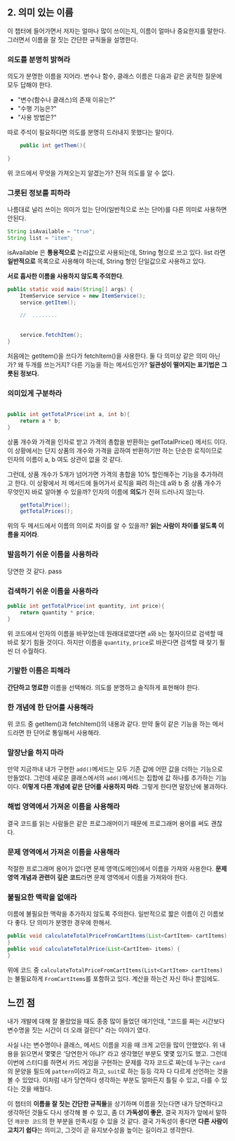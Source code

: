 ## 2. 의미 있는 이름

이 챕터에 들어가면서 저자는 얼마나 많이 쓰이는지, 이름이 얼마나 중요한지를 말한다.
그러면서 이름을 잘 짓는 간단한 규칙들을 설명한다.

### 의도를 분명히 밝혀라
의도가 분명한 이름을 지어라. 변수나 함수, 클래스 이름은 다음과 같은 굵직한 질문에 모두 답해야 한다.

- "변수(함수나 클래스)의 존재 이유는?"
-  "수행 기능은?"
- "사용 방법은?"

따로 주석이 필요하다면 의도를 분명히 드러내지 못했다는 말이다.


```java
    public int getThem(){
    
}
```

위 코드에서 무엇을 가져오는지 알겠는가? 전혀 의도를 알 수 없다.

### 그릇된 정보를 피하라
나름대로 널리 쓰이는 의미가 있는 단어(일반적으로 쓰는 단어)를 다른 의미로 사용하면 안된다.
```java
String isAvailable = "true";
String list = "item";
```
isAvailable 은 **통용적으로** 논리값으로 사용되는데, String 형으로 쓰고 있다.
list 라면 **일반적으로** 목록으로 사용해야 하는데, String 형인 단일값으로 사용하고 있다.

**서로 흡사한 이름을 사용하지 않도록 주의한다**.
```java
public static void main(String[] args) {
    ItemService service = new ItemService();
    service.getItem();
    
    //  ........
    
    
    service.fetchItem();
}
```
처음에는 getItem()을 쓰다가 fetchItem()을 사용한다. 둘 다 의미상
같은 의미 아닌가? 왜 두개를 쓰는거지? 다른 기능을 하는 메서드인가?
**일관성이 떨어지는 표기법은 그릇된 정보다.**

### 의미있게 구분하라

```java

public int getTotalPrice(int a, int b){
    return a * b;
}
```
상품 개수와 가격을 인자로 받고 가격의 총합을 반환하는 getTotalPrice() 메서드 이다.
이 상황에서는 단지 상품의 개수와 가격을 곱하여 반환하기만 하는 단순한 로직이므로
인자의 이름이 a, b 여도 상관이 없을 것 같다.

그런데, 상품 개수가 5개가 넘어가면 가격의 총합을 10% 할인해주는 기능을 추가하려고 한다.
이 상황에서 저 메서드에 들어가서 로직을 짜려 하는데 a와 b 중 상품 개수가
무엇인지 바로 알아볼 수 있을까? 인자의 이름에 **의도**가 전혀 드러나지 않는다.
```java
    getTotalPrice();
    getTotalPrices();
```
위의 두 메서드에서 이름의 의미로 차이를 알 수 있을까?
**읽는 사람이 차이를 알도록 이름을 지어라**.

### 발음하기 쉬운 이름을 사용하라
당연한 것 같다. pass

### 검색하기 쉬운 이름을 사용하라
```java
public int getTotalPrice(int quantity, int price){
    return quantity * price;
}
```
위 코드에서 인자의 이름을 바꾸었는데 원래대로였다면
`a`와 `b`는 철자이므로 검색할 때 바로 찾기 힘들 것이다.
하지만 이름을 `quantity`, `price`로 바꾼다면 검색할 때 찾기 훨씬 더 수월하다.

### 기발한 이름은 피해라
**간단하고 명료한** 이름을 선택해라. 의도를 분명하고 솔직하게 표현해야 한다.

### 한 개념에 한 단어를 사용해라
위 코드 중 getItem()과 fetchItem()의 내용과 같다. 만약 둘이 같은
기능을 하는 메서드라면 한 단어로 통일해서 사용해라.

### 말장난을 하지 마라
만약 지금까내 내가 구현한 `add()`메서드는 모두 기존 값에 어떤 값을
더하는 기능으로 만들었다. 그런데 새로운 클래스에서의 `add()`메서드는 
집합에 값 하나를 추가하는 기능이다.
**이렇게 다른 개념에 같은 단어를 사용하지 마라**. 그렇게 한다면 말장난에 불과하다.

### 해법 영역에서 가져온 이름을 사용해라
결국 코드를 읽는 사람들은 같은 프로그래머이기 때문에 프로그래머 용어를 써도
괜찮다.

### 문제 영역에서 가져온 이름을 사용해라
적절한 프로그래머 용어가 없다면 문제 영역(도메인)에서 이름을 가져와 사용한다.
**문제 영역 개념과 관련이 깊은 코드**라면 문제 영역에서 이름을 가져와야 한다.

### 불필요한 맥락을 없애라
이름에 불필요한 맥락을 추가하지 않도록 주의한다.
일반적으로 짧은 이름이 긴 이름보다 좋다. 단 의미가 분명한 경우에 한해서.
```java
public void calculateTotalPriceFromCartItems(List<CartItem> cartItems) {
}
public void calculateTotalPrice(List<CartItem> items) {
}


```
위에 코드 중 `calculateTotalPriceFromCartItems(List<CartItem> cartItems)`는
불필요하게 `FromCartItems`를 포함하고 있다. 계산을 하는건 자신 하나 뿐임에도.


## 느낀 점
내가 개발에 대해 잘 몰랐었을 때도 종종 많이 들었던 얘기인데, "코드를
짜는 시간보다 변수명을 짓는 시간이 더 오래 걸린다" 라는 이야기 였다.

사실 나는 변수명이나 클래스, 메서드 이름을 지을 때 크게 고민을 많이 안했었다.
위 내용을 읽으면서 몇몇은 '당연한거 아냐?' 라고 생각했던 부분도 몇몇 있기도 했고.
그런데 이번에 스터디를 하면서 카드 게임을 구현하는 문제를 각자 코드로 짜는데
누구는 `card`의 문양을 필드에 `pattern`이라고 하고, `suit`로 하는 등등
각자 다 다르게 선언하는 것을 볼 수 있었다. 이처럼 내가 당연하다 생각하는 부분도
얼마든지 틀릴 수 있고, 다를 수 있다는 것을 배웠다.

이 챕터의 **이름을 잘 짓는 간단한 규칙들**을 상기하며 이름을 짓는다면
내가 당연하다고 생각하던 것들도 다시 생각해 볼 수 있고, 좀 더 **가독성이 좋은**,
결국 저자가 앞에서 말하던 `깨끗한 코드`의 한 부분을 만족시킬 수 있을 것 같다.
결국 가독성이 좋다면 **다른 사람이 고치기 쉽다**는 의미고, 그것이 곧 유지보수성을 높이는
길이라고 생각한다.





